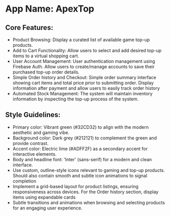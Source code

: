 # **App Name**: ApexTop

## Core Features:

- Product Browsing: Display a curated list of available game top-up products.
- Add to Cart Functionality: Allow users to select and add desired top-up items to a virtual shopping cart.
- User Account Management: User authentication management using Firebase Auth. Allow users to create/manage accounts to save their purchased top-up order details.
- Simple Order history and Checkout: Simple order summary interface showing cart items and total price prior to submitting order. Display information after payment and allow users to easily track order history
- Automated Stock Management: The system will maintain inventory information by inspecting the top-up process of the system.

## Style Guidelines:

- Primary color: Vibrant green (#32CD32) to align with the modern aesthetic and gaming vibe.
- Background color: Dark grey (#212121) to complement the green and provide contrast.
- Accent color: Electric lime (#ADFF2F) as a secondary accent for interactive elements.
- Body and headline font: 'Inter' (sans-serif) for a modern and clean interface.
- Use custom, outline-style icons relevant to gaming and top-up products. Should also contain smooth and subtle icon animations to signal completion
- Implement a grid-based layout for product listings, ensuring responsiveness across devices. For the Order history section, display items using expandable cards
- Subtle transitions and animations when browsing and selecting products for an engaging user experience.